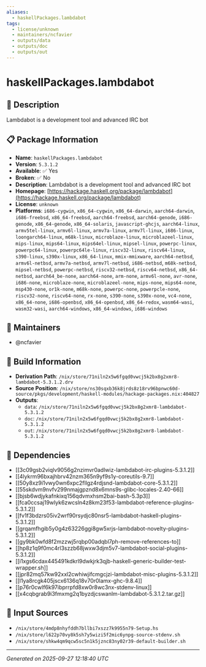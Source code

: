 ```yaml
---
aliases:
  - haskellPackages.lambdabot
tags:
  - license/unknown
  - maintainers/ncfavier
  - outputs/data
  - outputs/doc
  - outputs/out
---
```


# haskellPackages.lambdabot

## 📝 Description

Lambdabot is a development tool and advanced IRC bot

## 📋 Package Information

- **Name**: `haskellPackages.lambdabot`
- **Version**: `5.3.1.2`
- **Available**: ✅ Yes
- **Broken**: ✅ No
- **Description**: Lambdabot is a development tool and advanced IRC bot
- **Homepage**: [https://hackage.haskell.org/package/lambdabot](https://hackage.haskell.org/package/lambdabot)
- **License**: `unknown`
- **Platforms**: `i686-cygwin`, `x86_64-cygwin`, `x86_64-darwin`, `aarch64-darwin`, `i686-freebsd`, `x86_64-freebsd`, `aarch64-freebsd`, `aarch64-genode`, `i686-genode`, `x86_64-genode`, `x86_64-solaris`, `javascript-ghcjs`, `aarch64-linux`, `armv5tel-linux`, `armv6l-linux`, `armv7a-linux`, `armv7l-linux`, `i686-linux`, `loongarch64-linux`, `m68k-linux`, `microblaze-linux`, `microblazeel-linux`, `mips-linux`, `mips64-linux`, `mips64el-linux`, `mipsel-linux`, `powerpc-linux`, `powerpc64-linux`, `powerpc64le-linux`, `riscv32-linux`, `riscv64-linux`, `s390-linux`, `s390x-linux`, `x86_64-linux`, `mmix-mmixware`, `aarch64-netbsd`, `armv6l-netbsd`, `armv7a-netbsd`, `armv7l-netbsd`, `i686-netbsd`, `m68k-netbsd`, `mipsel-netbsd`, `powerpc-netbsd`, `riscv32-netbsd`, `riscv64-netbsd`, `x86_64-netbsd`, `aarch64_be-none`, `aarch64-none`, `arm-none`, `armv6l-none`, `avr-none`, `i686-none`, `microblaze-none`, `microblazeel-none`, `mips-none`, `mips64-none`, `msp430-none`, `or1k-none`, `m68k-none`, `powerpc-none`, `powerpcle-none`, `riscv32-none`, `riscv64-none`, `rx-none`, `s390-none`, `s390x-none`, `vc4-none`, `x86_64-none`, `i686-openbsd`, `x86_64-openbsd`, `x86_64-redox`, `wasm64-wasi`, `wasm32-wasi`, `aarch64-windows`, `x86_64-windows`, `i686-windows`
## 👥 Maintainers

- @ncfavier


## 🔧 Build Information

- **Derivation Path**: `/nix/store/71niln2x5w6fgqd0vwcj5k2bx8g2xmr8-lambdabot-5.3.1.2.drv`
- **Source Position**: `/nix/store/ns30sqxb36k8jrds8z18rv96bpnwc60d-source/pkgs/development/haskell-modules/hackage-packages.nix:404827`
- **Outputs**:
  - `data`:  `/nix/store/71niln2x5w6fgqd0vwcj5k2bx8g2xmr8-lambdabot-5.3.1.2`
  - `doc`:  `/nix/store/71niln2x5w6fgqd0vwcj5k2bx8g2xmr8-lambdabot-5.3.1.2`
  - `out`:  `/nix/store/71niln2x5w6fgqd0vwcj5k2bx8g2xmr8-lambdabot-5.3.1.2`

## 🔗 Dependencies

- [[3c09gsb2viqlv9056g2nzimvr0adlwiz-lambdabot-irc-plugins-5.3.1.2]]
- [[4lykrm96bxajhbrv42nzm365n9yf9s1y-coreutils-9.7]]
- [[50y8xz9i1vwy0wn6xpc2fllgz4rdjsnd-lambdabot-core-5.3.1.2]]
- [[55skdvm9nvfv299nmajgpznd8x6mns9s-glibc-locales-2.40-66]]
- [[bjsb6wdjykafnkixq156qdvmxhsm2bai-bash-5.3p3]]
- [[fca0ccsaj19wlyk6zwcsln4z8km23f53-lambdabot-reference-plugins-5.3.1.2]]
- [[fv1f3bdzrs05iv2wrf90rsydjc80nsr5-lambdabot-haskell-plugins-5.3.1.2]]
- [[grqamfhgib5y0g4z63226ggi8gw5xrjs-lambdabot-novelty-plugins-5.3.1.2]]
- [[gy9bk0wfd8f2mzzwj5rqbp00adqbl7ph-remove-references-to]]
- [[hp8z1q9f0mc4rl3szzb68jwxw3djm5v7-lambdabot-social-plugins-5.3.1.2]]
- [[i1xgs6cdax445491kdkrl9dwkjrk3qjb-haskell-generic-builder-test-wrapper.sh]]
- [[jpr82mq57kw92xxl2cwhiwjifcmgcjzi-lambdabot-misc-plugins-5.3.1.2]]
- [[l1ya8rcgk405jscx6136q18v70r0lamx-ghc-9.8.4]]
- [[p76r0cwlf6k97ibprrpfd8xw0r8wc3nx-stdenv-linux]]
- [[x4cqbgrab9i3fmxmg2q1byzdjcswanlm-lambdabot-5.3.1.2.tar.gz]]

## 📁 Input Sources

- `/nix/store/4mdp8nhyfddh7bllbi7xszz7k9955n79-Setup.hs`
- `/nix/store/l622p70vy8k5sh7y5wizi5f2mic6ynpg-source-stdenv.sh`
- `/nix/store/shkw4qm9qcw5sc5n1k5jznc83ny02r39-default-builder.sh`

---
*Generated on 2025-09-27 12:18:40 UTC*
